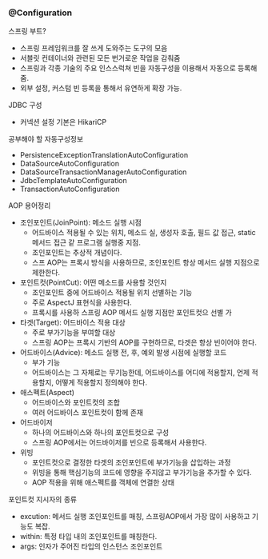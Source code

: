 ### @Configuration


스프링 부트?
- 스프링 프레임워크를 잘 쓰게 도와주는 도구의 모음
- 서블릿 컨테이너와 관련된 모든 번거로운 작업을 감춰줌
- 스프링과 각종 기술의 주요 인스스럭쳐 빈을 자동구성을 이용해서 자동으로 등록해줌.
- 외부 설정, 커스텀 빈 등록을 통해서 유연하게 확장 가능.


JDBC 구성
- 커넥션 설정 기본은 HikariCP


공부해야 할 자동구성정보
- PersistenceExceptionTranslationAutoConfiguration
- DataSourceAutoConfiguration
- DataSourceTransactionManagerAutoConfiguration
- JdbcTemplateAutoConfiguration
- TransactionAutoConfiguration

AOP 용어정리
- 조인포인트(JoinPoint): 메소드 실행 시점
  - 어드바이스 적용될 수 있는 위치, 메소드 실, 생성자 호출, 필드 값 접근, static 메서드 접근 같 프로그램 실행중 지점.
  - 조인포인트는 추상적 개념이다. 
  - 스프 AOP는 프록시 방식을 사용하므로, 조인포인트 항상 메서드 실행 지점으로 제한한다.
- 포인트컷(PointCut): 어떤 메소드를 사용할 것인지
  - 조인포인트 중에 어드바이스 적용될 위치 선별하는 기능
  - 주로 AspectJ 표현식을 사용한다.
  - 프록시를 사용하 스프링 AOP 메서드 실행 지점만 포인트컷으 선별 가
- 타겟(Target): 어드바이스 적용 대상
  - 주로 부가기능을 부여할 대상
  - 스프링 AOP는 프록시 기반의 AOP를 구현하므로, 타겟은 항상 빈이어야 한다.
- 어드바이스(Advice): 메소드 실행 전, 후, 예외 발생 시점에 실행할 코드
  - 부가 기능
  - 어드바이스는 그 자체로는 무기능한데, 어드바이스를 어디에 적용할지, 언제 적용할지, 어떻게 적용할지 정의해야 한다.
- 애스펙트(Aspect)
  - 어드바이스와 포인트컷의 조합
  - 여러 어드바이스 포인트컷이 함께 존재
- 어드바이저
  - 하나의 어드바이스와 하나의 포인트컷으로 구성
  - 스프링 AOP에서는 어드바이저를 빈으로 등록해서 사용한다.
- 위빙
  - 포인트컷으로 결정한 타겟의 조인포인트에 부가기능을 삽입하는 과정
  - 위빙을 통해 핵심기능의 코드에 영향을 주지않고 부가기능을 추가할 수 있다.
  - AOP 적용을 위해 애스펙트를 객체에 연결한 상태

포인트컷 지시자의 종류
 - excution: 메서드 실행 조인포인트를 매칭, 스프링AOP에서 가장 많이 사용하고 기능도 복잡.
 - within: 특정 타입 내의 조인포인트를 매칭한다.
 - args: 인자가 주어진 타입의 인스턴스 조인포인트
  